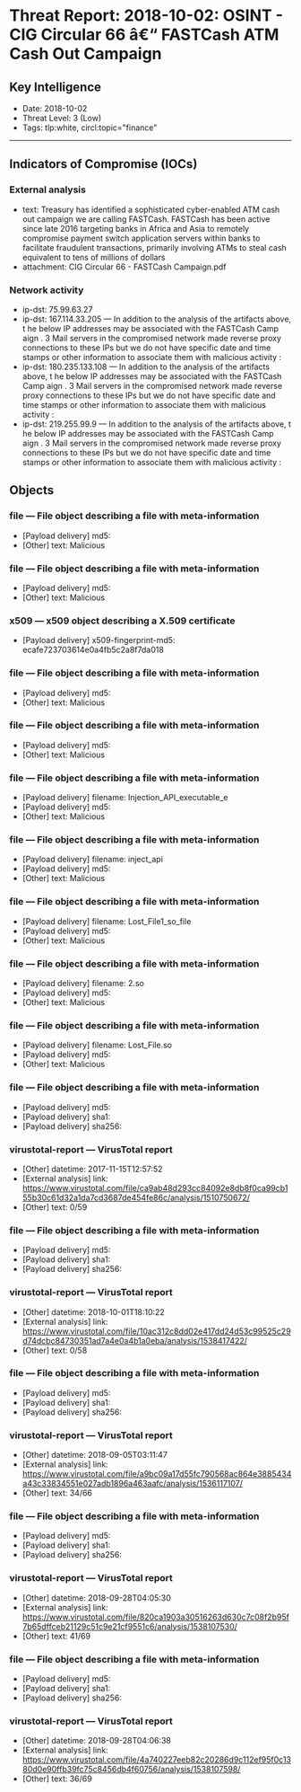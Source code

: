 # Threat Report: 2018-10-02: OSINT - CIG Circular 66  â€“ FASTCash  ATM Cash  Out Campaign


## Key Intelligence
* Date: 2018-10-02
* Threat Level: 3 (Low)
* Tags: tlp:white, circl:topic="finance"

---

## Indicators of Compromise (IOCs)
### External analysis
* text: Treasury has identified a sophisticated cyber-enabled  ATM cash out campaign we are calling  FASTCash.  FASTCash  has been active since late 2016 targeting banks in Africa and Asia to  remotely  compromise payment  switch  application servers within banks to facilitate fraudulent transactions, primarily involving ATMs to steal cash equivalent to tens of millions of dollars
* attachment: CIG Circular 66 - FASTCash Campaign.pdf

### Network activity
* ip-dst: 75.99.63.27
* ip-dst: 167.114.33.205 — In addition to the analysis of the artifacts  above, t he  below  IP addresses may be associated with the  FASTCash Camp aign . 3  Mail servers in the compromised network  made reverse proxy connections to  these IPs  but we do not have specific  date and time stamps or other information to associate them with  malicious activity :
* ip-dst: 180.235.133.108 — In addition to the analysis of the artifacts  above, t he  below  IP addresses may be associated with the  FASTCash Camp aign . 3  Mail servers in the compromised network  made reverse proxy connections to  these IPs  but we do not have specific  date and time stamps or other information to associate them with  malicious activity :
* ip-dst: 219.255.99.9 — In addition to the analysis of the artifacts  above, t he  below  IP addresses may be associated with the  FASTCash Camp aign . 3  Mail servers in the compromised network  made reverse proxy connections to  these IPs  but we do not have specific  date and time stamps or other information to associate them with  malicious activity :

## Objects
### file — File object describing a file with meta-information
* [Payload delivery] md5: <md5>
* [Other] text: Malicious

### file — File object describing a file with meta-information
* [Payload delivery] md5: <md5>
* [Other] text: Malicious

### x509 — x509 object describing a X.509 certificate
* [Payload delivery] x509-fingerprint-md5: ecafe723703614e0a4fb5c2a8f7da018

### file — File object describing a file with meta-information
* [Payload delivery] md5: <md5>
* [Other] text: Malicious

### file — File object describing a file with meta-information
* [Payload delivery] md5: <md5>
* [Other] text: Malicious

### file — File object describing a file with meta-information
* [Payload delivery] filename: Injection_API_executable_e
* [Payload delivery] md5: <md5>
* [Other] text: Malicious

### file — File object describing a file with meta-information
* [Payload delivery] filename: inject_api
* [Payload delivery] md5: <md5>
* [Other] text: Malicious

### file — File object describing a file with meta-information
* [Payload delivery] filename: Lost_File1_so_file
* [Payload delivery] md5: <md5>
* [Other] text: Malicious

### file — File object describing a file with meta-information
* [Payload delivery] filename: 2.so
* [Payload delivery] md5: <md5>
* [Other] text: Malicious

### file — File object describing a file with meta-information
* [Payload delivery] filename: Lost_File.so
* [Payload delivery] md5: <md5>
* [Other] text: Malicious

### file — File object describing a file with meta-information
* [Payload delivery] md5: <md5>
* [Payload delivery] sha1: <sha1>
* [Payload delivery] sha256: <sha256>

### virustotal-report — VirusTotal report
* [Other] datetime: 2017-11-15T12:57:52
* [External analysis] link: https://www.virustotal.com/file/ca9ab48d293cc84092e8db8f0ca99cb155b30c61d32a1da7cd3687de454fe86c/analysis/1510750672/
* [Other] text: 0/59

### file — File object describing a file with meta-information
* [Payload delivery] md5: <md5>
* [Payload delivery] sha1: <sha1>
* [Payload delivery] sha256: <sha256>

### virustotal-report — VirusTotal report
* [Other] datetime: 2018-10-01T18:10:22
* [External analysis] link: https://www.virustotal.com/file/10ac312c8dd02e417dd24d53c99525c29d74dcbc84730351ad7a4e0a4b1a0eba/analysis/1538417422/
* [Other] text: 0/58

### file — File object describing a file with meta-information
* [Payload delivery] md5: <md5>
* [Payload delivery] sha1: <sha1>
* [Payload delivery] sha256: <sha256>

### virustotal-report — VirusTotal report
* [Other] datetime: 2018-09-05T03:11:47
* [External analysis] link: https://www.virustotal.com/file/a9bc09a17d55fc790568ac864e3885434a43c33834551e027adb1896a463aafc/analysis/1536117107/
* [Other] text: 34/66

### file — File object describing a file with meta-information
* [Payload delivery] md5: <md5>
* [Payload delivery] sha1: <sha1>
* [Payload delivery] sha256: <sha256>

### virustotal-report — VirusTotal report
* [Other] datetime: 2018-09-28T04:05:30
* [External analysis] link: https://www.virustotal.com/file/820ca1903a30516263d630c7c08f2b95f7b65dffceb21129c51c9e21cf9551c6/analysis/1538107530/
* [Other] text: 41/69

### file — File object describing a file with meta-information
* [Payload delivery] md5: <md5>
* [Payload delivery] sha1: <sha1>
* [Payload delivery] sha256: <sha256>

### virustotal-report — VirusTotal report
* [Other] datetime: 2018-09-28T04:06:38
* [External analysis] link: https://www.virustotal.com/file/4a740227eeb82c20286d9c112ef95f0c1380d0e90ffb39fc75c8456db4f60756/analysis/1538107598/
* [Other] text: 36/69
